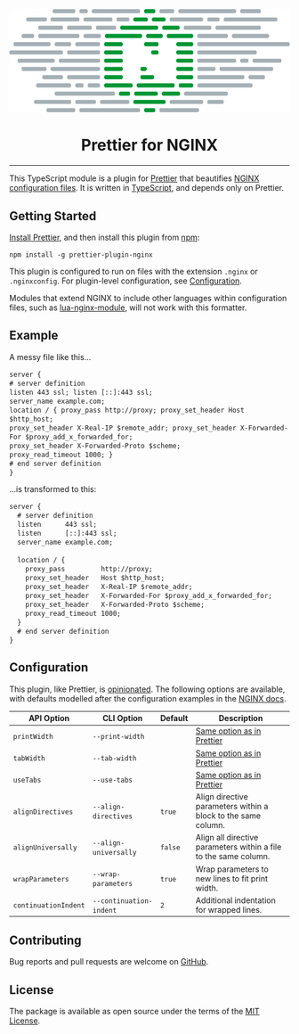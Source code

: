 <div align="center">
    <img src="./.github/images/prettier-plugin-nginx.png" alt="Banner">
</div>
<h1 align="center">Prettier for NGINX</h1>

<hr>

This TypeScript module is a plugin for [Prettier](https://prettier.io) that
beautifies
[NGINX configuration files](https://www.nginx.com/resources/wiki/start/topics/examples/full/).
It is written in [TypeScript](https://www.typescriptlang.org/), and depends only
on Prettier.

## Getting Started

[Install Prettier](https://prettier.io/docs/en/install.html), and then install
this plugin from [npm](https://www.npmjs.com/package/prettier-plugin-nginx):

```shell
npm install -g prettier-plugin-nginx
```

This plugin is configured to run on files with the extension `.nginx` or
`.nginxconfig`. For plugin-level configuration, see
[Configuration](#configuration).

Modules that extend NGINX to include other languages within configuration files,
such as [lua-nginx-module](https://github.com/openresty/lua-nginx-module), will
not work with this formatter.

## Example

A messy file like this...

```
server {
# server definition
listen 443 ssl; listen [::]:443 ssl;
server_name example.com;
location / { proxy_pass http://proxy; proxy_set_header Host $http_host;
proxy_set_header X-Real-IP $remote_addr; proxy_set_header X-Forwarded-For $proxy_add_x_forwarded_for;
proxy_set_header X-Forwarded-Proto $scheme;
proxy_read_timeout 1000; }
# end server definition
}
```

...is transformed to this:

```nginx
server {
  # server definition
  listen      443 ssl;
  listen      [::]:443 ssl;
  server_name example.com;

  location / {
    proxy_pass         http://proxy;
    proxy_set_header   Host $http_host;
    proxy_set_header   X-Real-IP $remote_addr;
    proxy_set_header   X-Forwarded-For $proxy_add_x_forwarded_for;
    proxy_set_header   X-Forwarded-Proto $scheme;
    proxy_read_timeout 1000;
  }
  # end server definition
}
```

## Configuration

This plugin, like Prettier, is
[opinionated](https://prettier.io/docs/en/option-philosophy.html). The following
options are available, with defaults modelled after the configuration examples
in the [NGINX docs](https://nginx.org/en/docs/faq.html).

| API Option           | CLI Option              | Default | Description                                                                        |
| -------------------- | ----------------------- | ------- | ---------------------------------------------------------------------------------- |
| `printWidth`         | `--print-width`         |         | [Same option as in Prettier](https://prettier.io/docs/en/options.html#print-width) |
| `tabWidth`           | `--tab-width`           |         | [Same option as in Prettier](https://prettier.io/docs/en/options.html#tab-width)   |
| `useTabs`            | `--use-tabs`            |         | [Same option as in Prettier](https://prettier.io/docs/en/options.html#tabs)        |
| `alignDirectives`    | `--align-directives`    | `true`  | Align directive parameters within a block to the same column.                      |
| `alignUniversally`   | `--align-universally`   | `false` | Align all directive parameters within a file to the same column.                   |
| `wrapParameters`     | `--wrap-parameters`     | `true`  | Wrap parameters to new lines to fit print width.                                   |
| `continuationIndent` | `--continuation-indent` | `2`     | Additional indentation for wrapped lines.                                          |

## Contributing

Bug reports and pull requests are welcome on
[GitHub](https://github.com/joedeandev/prettier-plugin-nginx/issues).

## License

The package is available as open source under the terms of the
[MIT License](https://opensource.org/licenses/MIT).
